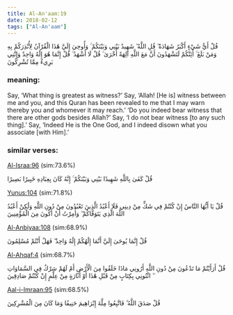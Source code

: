 ```yaml
---
title: Al-An'aam:19
date: 2018-02-12
tags: ["Al-An'aam"]
---
```

قُلْ أَيُّ شَيْءٍ أَكْبَرُ شَهَادَةً ۖ قُلِ اللَّهُ ۖ شَهِيدٌ بَيْنِي وَبَيْنَكُمْ ۚ وَأُوحِيَ إِلَيَّ هَٰذَا الْقُرْآنُ لِأُنْذِرَكُمْ بِهِ وَمَنْ بَلَغَ ۚ أَئِنَّكُمْ لَتَشْهَدُونَ أَنَّ مَعَ اللَّهِ آلِهَةً أُخْرَىٰ ۚ قُلْ لَا أَشْهَدُ ۚ قُلْ إِنَّمَا هُوَ إِلَٰهٌ وَاحِدٌ وَإِنَّنِي بَرِيءٌ مِمَّا تُشْرِكُونَ
### meaning: 
Say, ‘What thing is greatest as witness?’ Say, ‘Allah! [He is] witness between me and you, and this Quran has been revealed to me that I may warn thereby you and whomever it may reach.’ ‘Do you indeed bear witness that there are other gods besides Allah?’ Say, ‘I do not bear witness [to any such thing].’ Say, ‘Indeed He is the One God, and I indeed disown what you associate [with Him].’
### similar verses: 

[Al-Israa:96](/17/96) (sim:73.6%)

قُلْ كَفَىٰ بِاللَّهِ شَهِيدًا بَيْنِي وَبَيْنَكُمْ ۚ إِنَّهُ كَانَ بِعِبَادِهِ خَبِيرًا بَصِيرًا

[Yunus:104](/10/104) (sim:71.8%)

قُلْ يَا أَيُّهَا النَّاسُ إِنْ كُنْتُمْ فِي شَكٍّ مِنْ دِينِي فَلَا أَعْبُدُ الَّذِينَ تَعْبُدُونَ مِنْ دُونِ اللَّهِ وَلَٰكِنْ أَعْبُدُ اللَّهَ الَّذِي يَتَوَفَّاكُمْ ۖ وَأُمِرْتُ أَنْ أَكُونَ مِنَ الْمُؤْمِنِينَ

[Al-Anbiyaa:108](/21/108) (sim:68.9%)

قُلْ إِنَّمَا يُوحَىٰ إِلَيَّ أَنَّمَا إِلَٰهُكُمْ إِلَٰهٌ وَاحِدٌ ۖ فَهَلْ أَنْتُمْ مُسْلِمُونَ

[Al-Ahqaf:4](/46/4) (sim:68.7%)

قُلْ أَرَأَيْتُمْ مَا تَدْعُونَ مِنْ دُونِ اللَّهِ أَرُونِي مَاذَا خَلَقُوا مِنَ الْأَرْضِ أَمْ لَهُمْ شِرْكٌ فِي السَّمَاوَاتِ ۖ ائْتُونِي بِكِتَابٍ مِنْ قَبْلِ هَٰذَا أَوْ أَثَارَةٍ مِنْ عِلْمٍ إِنْ كُنْتُمْ صَادِقِينَ

[Aal-i-Imraan:95](/3/95) (sim:68.5%)

قُلْ صَدَقَ اللَّهُ ۗ فَاتَّبِعُوا مِلَّةَ إِبْرَاهِيمَ حَنِيفًا وَمَا كَانَ مِنَ الْمُشْرِكِينَ
